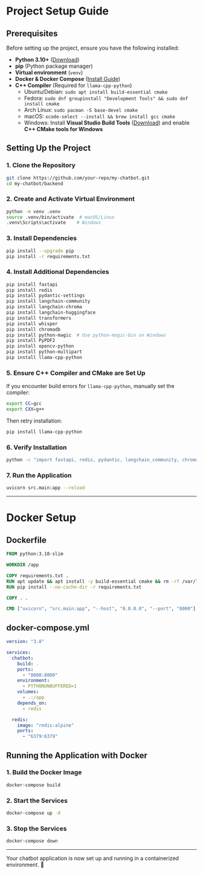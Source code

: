# Project Setup Guide

## Prerequisites
Before setting up the project, ensure you have the following installed:

- **Python 3.10+** ([Download](https://www.python.org/downloads/))
- **pip** (Python package manager)
- **Virtual environment** (`venv`)
- **Docker & Docker Compose** ([Install Guide](https://docs.docker.com/get-docker/))
- **C++ Compiler** (Required for `llama-cpp-python`)
  - Ubuntu/Debian: `sudo apt install build-essential cmake`
  - Fedora: `sudo dnf groupinstall "Development Tools" && sudo dnf install cmake`
  - Arch Linux: `sudo pacman -S base-devel cmake`
  - macOS: `xcode-select --install && brew install gcc cmake`
  - Windows: Install **Visual Studio Build Tools** ([Download](https://visualstudio.microsoft.com/visual-cpp-build-tools/)) and enable **C++ CMake tools for Windows**

## Setting Up the Project

### 1. Clone the Repository
```bash
git clone https://github.com/your-repo/my-chatbot.git
cd my-chatbot/backend
```

### 2. Create and Activate Virtual Environment
```bash
python -m venv .venv
source .venv/bin/activate  # macOS/Linux
.venv\Scripts\activate    # Windows
```

### 3. Install Dependencies
```bash
pip install --upgrade pip
pip install -r requirements.txt
```

### 4. Install Additional Dependencies
```bash
pip install fastapi
pip install redis
pip install pydantic-settings
pip install langchain-community
pip install langchain-chroma
pip install langchain-huggingface
pip install transformers
pip install whisper
pip install chromadb
pip install python-magic  # Use python-magic-bin on Windows
pip install PyPDF2
pip install opencv-python
pip install python-multipart
pip install llama-cpp-python
```

### 5. Ensure C++ Compiler and CMake are Set Up
If you encounter build errors for `llama-cpp-python`, manually set the compiler:
```bash
export CC=gcc
export CXX=g++
```
Then retry installation:
```bash
pip install llama-cpp-python
```

### 6. Verify Installation
```bash
python -c "import fastapi, redis, pydantic, langchain_community, chromadb, whisper, transformers, cv2, PyPDF2, magic, llama_cpp; print('All dependencies installed successfully!')"
```

### 7. Run the Application
```bash
uvicorn src.main:app --reload
```

---

# Docker Setup

## Dockerfile
```dockerfile
FROM python:3.10-slim

WORKDIR /app

COPY requirements.txt .
RUN apt update && apt install -y build-essential cmake && rm -rf /var/lib/apt/lists/*
RUN pip install --no-cache-dir -r requirements.txt

COPY . .

CMD ["uvicorn", "src.main:app", "--host", "0.0.0.0", "--port", "8000"]
```

## docker-compose.yml
```yaml
version: "3.8"

services:
  chatbot:
    build: .
    ports:
      - "8000:8000"
    environment:
      - PYTHONUNBUFFERED=1
    volumes:
      - .:/app
    depends_on:
      - redis

  redis:
    image: "redis:alpine"
    ports:
      - "6379:6379"
```

## Running the Application with Docker
### 1. Build the Docker Image
```bash
docker-compose build
```

### 2. Start the Services
```bash
docker-compose up -d
```

### 3. Stop the Services
```bash
docker-compose down
```

---

Your chatbot application is now set up and running in a containerized environment. 🚀

